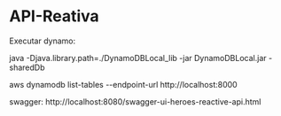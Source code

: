 # API-Reativa

Executar dynamo: 

 java -Djava.library.path=./DynamoDBLocal_lib -jar DynamoDBLocal.jar -sharedDb
 
 aws dynamodb list-tables --endpoint-url http://localhost:8000


swagger: http://localhost:8080/swagger-ui-heroes-reactive-api.html
